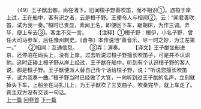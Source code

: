 　　（49）王子猷出都，尚在渚下。旧闻桓子野善吹笛，而不相识①。遇桓于岸上过，王在船中，客有识之者，云是桓子野。王便令人与相闻②，云：“闻君善吹笛，试为我一奏。”桓时已贵显，素闻王名，即便回下车，踞胡床，为作三调。弄毕，便上车去③。客主不交一言。
　　【注释】①桓子野：桓伊，小名子野，曾任大司马参军，后任豫州刺史。《晋书》本传说他“善音乐，尽一时之妙，为江左第一。”
　　②相闻：互通信息。
　　③弄：演奏。
　　【译文】王子猷坐船进京，还停泊在码头上，没有上岸。过去听说过桓子野擅长吹笛子，可是并不认识他。这时正碰上桓子野从岸上经过，王子猷在船中，听到有个认识桓子野的客人说，那是桓子野。王子猷便派人替自己传个话给桓子野，说：“听说您擅长吹笛子，试为我奏一曲。”桓子野当时已经做了大官，一向听到过王子猷的名声，立刻就掉头下车，上船坐在马扎儿上，为王子猷吹了三支曲子。吹奏完毕，就上车走了。宾主双方没有交谈一句话。
<br>[上一篇](23_48) [回卷首](23_00) [下一篇](23_50)
